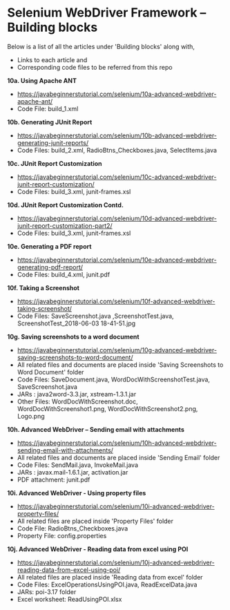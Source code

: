 # Selenium WebDriver Framework – Building blocks

Below is a list of all the articles under 'Building blocks' along with,
- Links to each article and 
- Corresponding code files to be referred from this repo

**10a. Using Apache ANT**
- https://javabeginnerstutorial.com/selenium/10a-advanced-webdriver-apache-ant/
- Code File: build_1.xml

**10b. Generating JUnit Report**
- https://javabeginnerstutorial.com/selenium/10b-advanced-webdriver-generating-junit-reports/
- Code Files: build_2.xml, RadioBtns_Checkboxes.java, SelectItems.java

**10c. JUnit Report Customization**
- https://javabeginnerstutorial.com/selenium/10c-advanced-webdriver-junit-report-customization/
- Code Files: build_3.xml, junit-frames.xsl

**10d. JUnit Report Customization Contd.**
- https://javabeginnerstutorial.com/selenium/10d-advanced-webdriver-junit-report-customization-part2/
- Code Files: build_3.xml, junit-frames.xsl

**10e. Generating a PDF report**
- https://javabeginnerstutorial.com/selenium/10e-advanced-webdriver-generating-pdf-report/
- Code Files: build_4.xml, junit.pdf

**10f. Taking a Screenshot**
- https://javabeginnerstutorial.com/selenium/10f-advanced-webdriver-taking-screenshot/
- Code Files: SaveScreenshot.java ,ScreenshotTest.java, ScreenshotTest_2018-06-03 18-41-51.jpg

**10g. Saving screenshots to a word document**
- https://javabeginnerstutorial.com/selenium/10g-advanced-webdriver-saving-screenshots-to-word-document/
- All related files and documents are placed inside 'Saving Screenshots to Word Document' folder
- Code Files: SaveDocument.java, WordDocWithScreenshotTest.java, SaveScreenshot.java 
- JARs : java2word-3.3.jar, xstream-1.3.1.jar 
- Other Files: WordDocWithScreenshot.doc, WordDocWithScreenshot1.png, WordDocWithScreenshot2.png, Logo.png 

**10h. Advanced WebDriver – Sending email with attachments**
- https://javabeginnerstutorial.com/selenium/10h-advanced-webdriver-sending-email-with-attachments/
- All related files and documents are placed inside 'Sending Email' folder
- Code Files: SendMail.java, InvokeMail.java
- JARs : javax.mail-1.6.1.jar, activation.jar 
- PDF attachment: junit.pdf

**10i. Advanced WebDriver - Using property files**
- https://javabeginnerstutorial.com/selenium/10i-advanced-webdriver-property-files/
- All related files are placed inside 'Property Files' folder
- Code File: RadioBtns_Checkboxes.java
- Property File: config.properties

**10j. Advanced WebDriver - Reading data from excel using POI**
- https://javabeginnerstutorial.com/selenium/10j-advanced-webdriver-reading-data-from-excel-using-poi/
- All related files are placed inside 'Reading data from excel' folder
- Code Files: ExcelOperationsUsingPOI.java, ReadExcelData.java
- JARs: poi-3.17 folder
- Excel worksheet: ReadUsingPOI.xlsx

